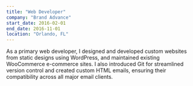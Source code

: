 ```yaml
---
title: "Web Developer"
company: "Brand Advance"
start_date: 2016-02-01
end_date: 2016-11-01
location: "Orlando, FL"
---
```


As a primary web developer, I designed and developed custom websites from static designs using WordPress, and maintained existing WooCommerce e-commerce sites. I also introduced Git for streamlined version control and created custom HTML emails, ensuring their compatibility across all major email clients.
